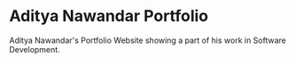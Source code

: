 # Aditya Nawandar Portfolio

Aditya Nawandar's Portfolio Website showing a part of his work in Software Development.






